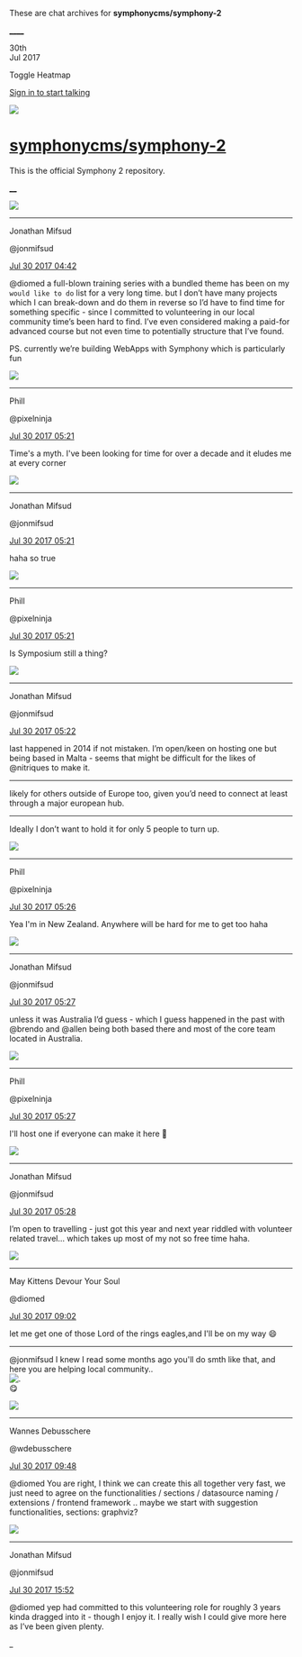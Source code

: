 These are chat archives for **symphonycms/symphony-2**

[__](/symphonycms/symphony-2/archives/2017/07/31)[__](/symphonycms/symphony-2/archives/2017/07/29)

30th  
Jul 2017

Toggle Heatmap

[Sign in to start talking](/login?action=login&button=archive-login)

![](https://avatars-02.gitter.im/group/iv/3/57542c45c43b8c601977197e?s=48)

#  [symphonycms/symphony-2](/symphonycms/symphony-2)

This is the official Symphony 2 repository.

[ __](/orgs/symphonycms/rooms "More symphonycms rooms")

![](https://avatars1.githubusercontent.com/u/859775?v=4&s=30)

____

Jonathan Mifsud

@jonmifsud

[Jul 30 2017
04:42](https://gitter.im/symphonycms/symphony-2?at=597d63a0f5b3458e30943c75)

@diomed a full-blown training series with a bundled theme has been on my
`would like to do` list for a very long time. but I don’t have many projects
which I can break-down and do them in reverse so I’d have to find time for
something specific - since I committed to volunteering in our local community
time’s been hard to find. I’ve even considered making a paid-for advanced
course but not even time to potentially structure that I’ve found.

PS. currently we’re building WebApps with Symphony which is particularly fun

![](https://avatars0.githubusercontent.com/u/274397?v=4&s=30)

____

Phill

@pixelninja

[Jul 30 2017
05:21](https://gitter.im/symphonycms/symphony-2?at=597d6cd4c101bc4e3ad15339)

Time's a myth. I've been looking for time for over a decade and it eludes me
at every corner

![](https://avatars1.githubusercontent.com/u/859775?v=4&s=30)

____

Jonathan Mifsud

@jonmifsud

[Jul 30 2017
05:21](https://gitter.im/symphonycms/symphony-2?at=597d6ce876a757f8085b20c0)

haha so true

![](https://avatars0.githubusercontent.com/u/274397?v=4&s=30)

____

Phill

@pixelninja

[Jul 30 2017
05:21](https://gitter.im/symphonycms/symphony-2?at=597d6cf1210ac2692039f6f7)

Is Symposium still a thing?

![](https://avatars1.githubusercontent.com/u/859775?v=4&s=30)

____

Jonathan Mifsud

@jonmifsud

[Jul 30 2017
05:22](https://gitter.im/symphonycms/symphony-2?at=597d6d1d76a757f8085b212b)

last happened in 2014 if not mistaken. I’m open/keen on hosting one but being
based in Malta - seems that might be difficult for the likes of @nitriques to
make it.

____

likely for others outside of Europe too, given you’d need to connect at least
through a major european hub.

____

Ideally I don’t want to hold it for only 5 people to turn up.

![](https://avatars0.githubusercontent.com/u/274397?v=4&s=30)

____

Phill

@pixelninja

[Jul 30 2017
05:26](https://gitter.im/symphonycms/symphony-2?at=597d6df976a757f8085b2458)

Yea I'm in New Zealand. Anywhere will be hard for me to get too haha

![](https://avatars1.githubusercontent.com/u/859775?v=4&s=30)

____

Jonathan Mifsud

@jonmifsud

[Jul 30 2017
05:27](https://gitter.im/symphonycms/symphony-2?at=597d6e3476a757f8085b24c8)

unless it was Australia I’d guess - which I guess happened in the past with
@brendo and @allen being both based there and most of the core team located in
Australia.

![](https://avatars0.githubusercontent.com/u/274397?v=4&s=30)

____

Phill

@pixelninja

[Jul 30 2017
05:27](https://gitter.im/symphonycms/symphony-2?at=597d6e4f614889d4750141cf)

I'll host one if everyone can make it here 😬

![](https://avatars1.githubusercontent.com/u/859775?v=4&s=30)

____

Jonathan Mifsud

@jonmifsud

[Jul 30 2017
05:28](https://gitter.im/symphonycms/symphony-2?at=597d6e7f4bcd78af56f9a759)

I’m open to travelling - just got this year and next year riddled with
volunteer related travel… which takes up most of my not so free time haha.

![](https://avatars1.githubusercontent.com/u/72777?v=4&s=30)

____

May Kittens Devour Your Soul

@diomed

[Jul 30 2017
09:02](https://gitter.im/symphonycms/symphony-2?at=597da0bf45fc670746dbd99c)

let me get one of those Lord of the rings eagles,and I'll be on my way :smile:

____

@jonmifsud I knew I read some months ago you'll do smth like that, and here
you are helping local community..  
![.](https://media.giphy.com/media/Ob7p7lDT99cd2/giphy.gif)  
:yum:

![](https://avatars1.githubusercontent.com/u/4136426?v=4&s=30)

____

Wannes Debusschere

@wdebusschere

[Jul 30 2017
09:48](https://gitter.im/symphonycms/symphony-2?at=597dab6fbc4647297439aaec)

@diomed You are right, I think we can create this all together very fast, we
just need to agree on the functionalities / sections / datasource naming /
extensions / frontend framework .. maybe we start with suggestion
functionalities, sections: graphviz?

![](https://avatars1.githubusercontent.com/u/859775?v=4&s=30)

____

Jonathan Mifsud

@jonmifsud

[Jul 30 2017
15:52](https://gitter.im/symphonycms/symphony-2?at=597e00b4210ac269203b9f5e)

@diomed yep had committed to this volunteering role for roughly 3 years kinda
dragged into it - though I enjoy it. I really wish I could give more here as
I’ve been given plenty.

_

